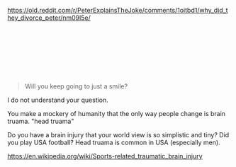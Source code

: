 https://old.reddit.com/r/PeterExplainsTheJoke/comments/1oitbd1/why_did_they_divorce_peter/nm09l5e/

&nbsp;

&nbsp;

&nbsp;

&nbsp;

> Will you keep going to just a smile?

I do not understand your question. 

You make a mockery of humanity that the only way people change is brain truama. "head truama"

Do you have a brain injury that your world view is so simplistic and tiny? Did you play USA football? Head truama is common in USA (especially men).

https://en.wikipedia.org/wiki/Sports-related_traumatic_brain_injury
